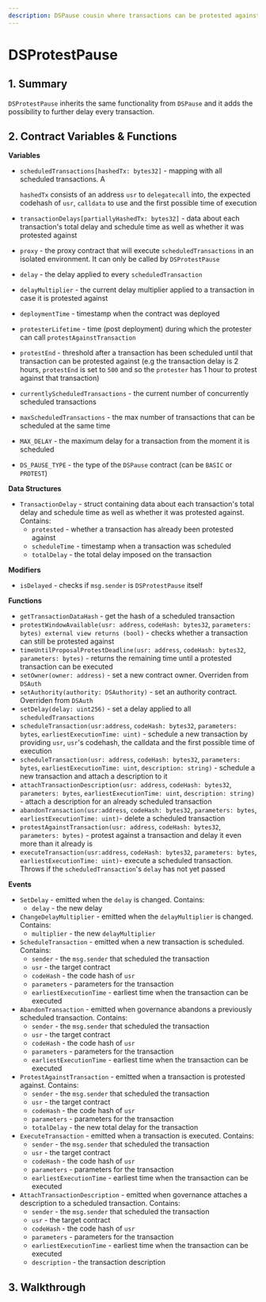 ```yaml
---
description: DSPause cousin where transactions can be protested against and further delayed
---
```


# DSProtestPause

## 1. Summary <a id="1-introduction-summary"></a>

`DSProtestPause` inherits the same functionality from `DSPause` and it adds the possibility to further delay every transaction.

## 2. Contract Variables & Functions

**Variables**

* `scheduledTransactions[hashedTx: bytes32]` - mapping with all scheduled transactions. A 

  `hashedTx` consists of an address `usr` to `delegatecall` into, the expected codehash of `usr`, `calldata` to use and the first possible time of execution

* `transactionDelays[partiallyHashedTx: bytes32]` - data about each transaction's total delay and schedule time as well as whether it was protested against
* `proxy` - the proxy contract that will execute `scheduledTransactions` in an isolated environment. It can only be called by `DSProtestPause`
* `delay` - the delay applied to every `scheduledTransaction`
* `delayMultiplier` - the current delay multiplier applied to a transaction in case it is protested against
* `deploymentTime` - timestamp when the contract was deployed
* `protesterLifetime` - time \(post deployment\) during which the protester can call `protestAgainstTransaction`
* `protestEnd` - threshold after a transaction has been scheduled until that transaction can be protested against \(e.g the transaction delay is 2 hours, `protestEnd` is set to `500` and so the `protester` has 1 hour to protest against that transaction\)
* `currentlyScheduledTransactions` - the current number of concurrently scheduled transactions
* `maxScheduledTransactions` - the max number of transactions that can be scheduled at the same time
* `MAX_DELAY` - the maximum delay for a transaction from the moment it is scheduled
* `DS_PAUSE_TYPE` - the type of the `DSPause` contract \(can be `BASIC` or `PROTEST`\)

**Data Structures**

* `TransactionDelay` - struct containing data about each transaction's total delay and schedule time as well as whether it was protested against. Contains:
  * `protested` - whether a transaction has already been protested against
  * `scheduleTime` - timestamp when a transaction was scheduled
  * `totalDelay` - the total delay imposed on the transaction

**Modifiers**

* `isDelayed` - checks if `msg.sender` is `DSProtestPause` itself

**Functions**

* `getTransactionDataHash` - get the hash of a scheduled transaction
* `protestWindowAvailable(usr: address`, `codeHash: bytes32`, `parameters: bytes) external view returns (bool)` - checks whether a transaction can still be protested against
* `timeUntilProposalProtestDeadline(usr: address`, `codeHash: bytes32`, `parameters: bytes)` - returns the remaining time until a protested transaction can be executed 
* `setOwner(owner: address)` - set a new contract owner. Overriden from `DSAuth`
* `setAuthority(authority: DSAuthority)` - set an authority contract. Overriden from `DSAuth`
* `setDelay(delay: uint256)` - set a delay applied to all `scheduledTransactions`
* `scheduleTransaction(usr:address`, `codeHash: bytes32`, `parameters: bytes`, `earliestExecutionTime: uint)` - schedule a new transaction by providing `usr`, `usr`'s codehash, the calldata and the first possible time of execution
* `scheduleTransaction(usr: address`, `codeHash: bytes32`, `parameters: bytes`, `earliestExecutionTime: uint`, `description: string)` - schedule a new transaction and attach a description to it
* `attachTransactionDescription(usr: address`, `codeHash: bytes32`, `parameters: bytes`, `earliestExecutionTime: uint`, `description: string)` - attach a description for an already scheduled transaction
* `abandonTransaction(usr:address`, `codeHash: bytes32`, `parameters: bytes`, `earliestExecutionTime: uint)`- delete a scheduled transaction
* `protestAgainstTransaction(usr: address`, `codeHash: bytes32`, `parameters: bytes)` - protest against a transaction and delay it even more than it already is
* `executeTransaction(usr:address`, `codeHash: bytes32`, `parameters: bytes`, `earliestExecutionTime: uint)`- execute a scheduled transaction. Throws if the `scheduledTransaction`'s `delay` has not yet passed

**Events**

* `SetDelay` - emitted when the `delay` is changed. Contains:
  * `delay` - the new delay
* `ChangeDelayMultiplier` - emitted when the `delayMultiplier` is changed. Contains:
  * `multiplier` - the new `delayMultiplier`
* `ScheduleTransaction` - emitted when a new transaction is scheduled. Contains:
  * `sender` - the `msg.sender` that scheduled the transaction
  * `usr` - the target contract
  * `codeHash` - the code hash of `usr`
  * `parameters` - parameters for the transaction
  * `earliestExecutionTime` - earliest time when the transaction can be executed
* `AbandonTransaction` - emitted when governance abandons a previously scheduled transaction. Contains:
  * `sender` - the `msg.sender` that scheduled the transaction
  * `usr` - the target contract
  * `codeHash` - the code hash of `usr`
  * `parameters` - parameters for the transaction
  * `earliestExecutionTime` - earliest time when the transaction can be executed
* `ProtestAgainstTransaction` - emitted when a transaction is protested against. Contains:
  * `sender` - the `msg.sender` that scheduled the transaction
  * `usr` - the target contract
  * `codeHash` - the code hash of `usr`
  * `parameters` - parameters for the transaction
  * `totalDelay` - the new total delay for the transaction
* `ExecuteTransaction` - emitted when a transaction is executed. Contains:
  * `sender` - the `msg.sender` that scheduled the transaction
  * `usr` - the target contract
  * `codeHash` - the code hash of `usr`
  * `parameters` - parameters for the transaction
  * `earliestExecutionTime` - earliest time when the transaction can be executed
* `AttachTransactionDescription` - emitted when governance attaches a description to a scheduled transaction. Contains:
  * `sender` - the `msg.sender` that scheduled the transaction
  * `usr` - the target contract
  * `codeHash` - the code hash of `usr`
  * `parameters` - parameters for the transaction
  * `earliestExecutionTime` - earliest time when the transaction can be executed
  * `description` - the transaction description

## 3. Walkthrough <a id="2-contract-details"></a>



